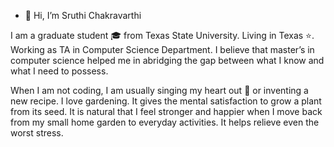 - 👋 Hi, I’m Sruthi Chakravarthi

I am a graduate student :mortar_board: from Texas State University. Living in Texas :star:. Working as TA in Computer Science Department.
I believe that master’s in computer science helped me in abridging the gap between what I know and what I need to possess.


When I am not coding, I am usually singing my heart out :musical_note: or inventing a new recipe. 
I love gardening. It gives the mental satisfaction to grow a plant from its seed. It is natural that I feel stronger and happier when I move back from my small home garden to everyday activities. 
It helps relieve even the worst stress. 

<!---
sruthi092/sruthi092 is a ✨ special ✨ repository because its `README.md` (this file) appears on your GitHub profile.
You can click the Preview link to take a look at your changes.
--->
